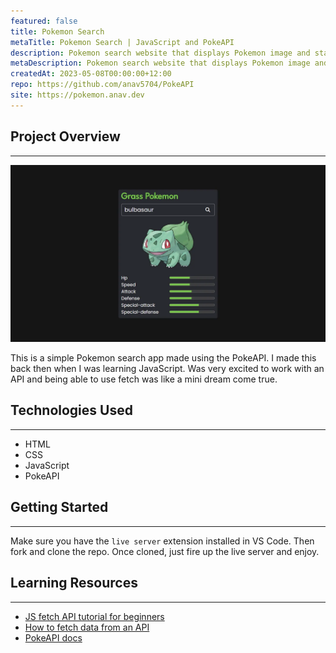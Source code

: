 ```yaml
---
featured: false
title: Pokemon Search
metaTitle: Pokemon Search | JavaScript and PokeAPI
description: Pokemon search website that displays Pokemon image and stats.
metaDescription: Pokemon search website that displays Pokemon image and stats. Build using HTML, CSS and JS using the PokeAPI.
createdAt: 2023-05-08T00:00:00+12:00
repo: https://github.com/anav5704/PokeAPI
site: https://pokemon.anav.dev
---
```


## Project Overview

---

[![Pokemon Search Demo](./images/pokemon-search-demo.webp)](https://pokemon.anav.dev)

This is a simple Pokemon search app made using the PokeAPI. I made this back then when I was learning JavaScript. Was very excited to work with an API and being able to use fetch was like a mini dream come true.

## Technologies Used

---

-   HTML
-   CSS
-   JavaScript
-   PokeAPI

## Getting Started

---

Make sure you have the `live server` extension installed in VS Code. Then fork and clone the repo. Once cloned, just fire up the live server and enjoy.

## Learning Resources

---

-   [JS fetch API tutorial for beginners](https://www.youtube.com/watch?v=ubw2hdQIl4E)
-   [How to fetch data from an API](https://www.youtube.com/watch?v=zOrejGF0oBA)
-   [PokeAPI docs](https://pokeapi.co/)
